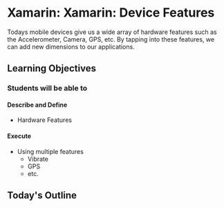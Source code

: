 # Xamarin: Xamarin: Device Features

Todays mobile devices give us a wide array of hardware features such as the Accelerometer, Camera, GPS, etc. By tapping into these features, we can add new dimensions to our applications.

## Learning Objectives

### Students will be able to

#### Describe and Define

- Hardware Features

#### Execute

- Using multiple features
  - Vibrate
  - GPS
  - etc.

## Today's Outline

<!-- To Be Completed By Instructor -->
